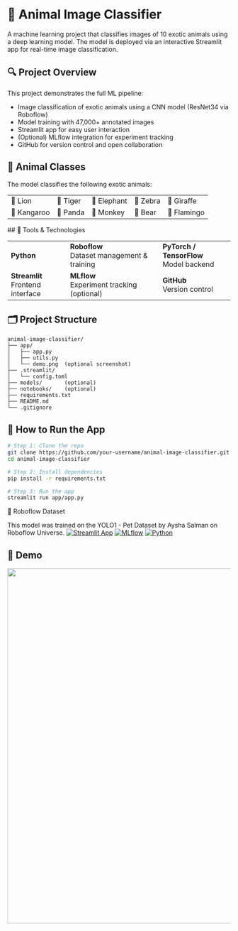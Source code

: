 # 🐯 Animal Image Classifier

A machine learning project that classifies images of 10 exotic animals using a deep learning model. The model is deployed via an interactive Streamlit app for real-time image classification.

## 🔍 Project Overview
This project demonstrates the full ML pipeline:
- Image classification of exotic animals using a CNN model (ResNet34 via Roboflow)
- Model training with 47,000+ annotated images
- Streamlit app for easy user interaction
- (Optional) MLflow integration for experiment tracking
- GitHub for version control and open collaboration

## 🐾 Animal Classes  
The model classifies the following exotic animals:
<table>
  <tr>
    <td>🦁 Lion</td>
    <td>🐯 Tiger</td>
    <td>🐘 Elephant</td>
    <td>🦓 Zebra</td>
    <td>🦒 Giraffe</td>
  </tr>
  <tr>
    <td>🦘 Kangaroo</td>
    <td>🐼 Panda</td>
    <td>🐒 Monkey</td>
    <td>🐻 Bear</td>
    <td>🦩 Flamingo</td>
  </tr>
</table>
## 🧰 Tools & Technologies
<table>
  <tr>
    <td><strong>Python</strong></td>
    <td><strong>Roboflow</strong><br/>Dataset management & training</td>
    <td><strong>PyTorch / TensorFlow</strong><br/>Model backend</td>
  </tr>
  <tr>
    <td><strong>Streamlit</strong><br/>Frontend interface</td>
    <td><strong>MLflow</strong><br/>Experiment tracking (optional)</td>
    <td><strong>GitHub</strong><br/>Version control</td>
  </tr>
</table>

## 🗂️ Project Structure
```
animal-image-classifier/
├── app/
│   ├── app.py
│   ├── utils.py
│   └── demo.png  (optional screenshot)
├── .streamlit/
│   └── config.toml
├── models/       (optional)
├── notebooks/    (optional)
├── requirements.txt
├── README.md
└── .gitignore
```

## 🚀 How to Run the App
```bash
# Step 1: Clone the repo
git clone https://github.com/your-username/animal-image-classifier.git
cd animal-image-classifier

# Step 2: Install dependencies
pip install -r requirements.txt

# Step 3: Run the app
streamlit run app/app.py
```
🔗 Roboflow Dataset

This model was trained on the YOLO1 - Pet Dataset by Aysha Salman on Roboflow Universe.
[![Streamlit App](https://img.shields.io/badge/Streamlit-Live-success?logo=streamlit)](https://animal-image-classifier-eynumv4gc2vizfzfn4wvl5.streamlit.app/)
[![MLflow](https://img.shields.io/badge/MLflow-Tracking-blue)](http://localhost:5000)
[![Python](https://img.shields.io/badge/python-3.10-blue?logo=python)](https://www.python.org/)

## 📸 Demo

<img src="app/demo.png" width="800"/>


